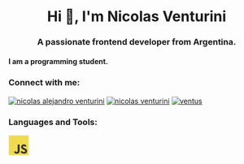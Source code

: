 <h1 align="center">Hi 👋, I'm Nicolas Venturini</h1>
<h3 align="center">A passionate frontend developer from Argentina.</h3>

<h4 align="left">I am a programming student.</h4>
<h4 align="left"></h4>
<h4 align="left"></h4>
<h4 align="left"></h4>
<h4 align="left"></h4>
<h4 align="left"></h4>
<h3 align="left">Connect with me:</h3>
<p align="left">
<a href="https://linkedin.com/in/nicolas alejandro venturini" target="blank"><img align="center" src="https://raw.githubusercontent.com/rahuldkjain/github-profile-readme-generator/master/src/images/icons/Social/linked-in-alt.svg" alt="nicolas alejandro venturini" height="30" width="40" /></a>
<a href="https://fb.com/nicolas venturini" target="blank"><img align="center" src="https://raw.githubusercontent.com/rahuldkjain/github-profile-readme-generator/master/src/images/icons/Social/facebook.svg" alt="nicolas venturini" height="30" width="40" /></a>
<a href="https://discord.gg/ventus" target="blank"><img align="center" src="https://raw.githubusercontent.com/rahuldkjain/github-profile-readme-generator/master/src/images/icons/Social/discord.svg" alt="ventus" height="30" width="40" /></a>
</p>

<h3 align="left">Languages and Tools:</h3>
<p align="left"> <a href="https://developer.mozilla.org/en-US/docs/Web/JavaScript" target="_blank" rel="noreferrer"> <img src="https://raw.githubusercontent.com/devicons/devicon/master/icons/javascript/javascript-original.svg" alt="javascript" width="40" height="40"/> </a> </p>
